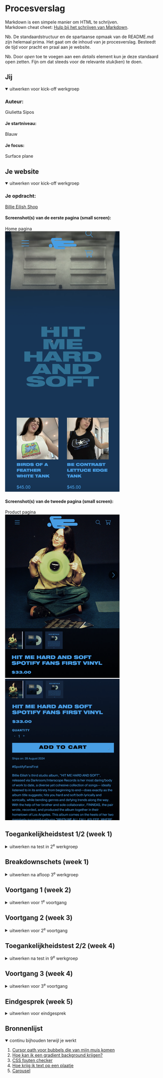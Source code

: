 # Procesverslag

Markdown is een simpele manier om HTML te schrijven.  
Markdown cheat cheet: [Hulp bij het schrijven van Markdown](https://github.com/adam-p/markdown-here/wiki/Markdown-Cheatsheet).

Nb. De standaardstructuur en de spartaanse opmaak van de README.md zijn helemaal prima. Het gaat om de inhoud van je procesverslag. Besteedt de tijd voor pracht en praal aan je website.

Nb. Door _open_ toe te voegen aan een _details_ element kun je deze standaard open zetten. Fijn om dat steeds voor de relevante stuk(ken) te doen.

## Jij

<details open>
  <summary>uitwerken voor kick-off werkgroep</summary>

### Auteur:

Giulietta Sipos

#### Je startniveau:

Blauw

#### Je focus:

Surface plane

</details>

## Je website

<details open>
  <summary>uitwerken voor kick-off werkgroep</summary>

### Je opdracht:

[Billie Eilish Shop](https://store.billieeilish.com/?srsltid=AfmBOorSzzkawHN1gOdABLZgk0mE4bb3E88AUou-03HkgCPbakYf1R-m)

#### Screenshot(s) van de eerste pagina (small screen):

Home pagina  
 <img src="readme-images/homepagina.png" width="375px" alt="screenshot van de homepagina">

#### Screenshot(s) van de tweede pagina (small screen):

Product pagina  
 <img src="readme-images/product.png" width="375px" alt="screenshot de product pagina">
<img src="readme-images/product2.png" width="375px" alt="screenshot de product pagina">

</details>

## Toegankelijkheidstest 1/2 (week 1)

<details>
  <summary>uitwerken na test in 2<sup>e</sup> werkgroep</summary>

### Bevindingen

Lijst met de bevindingen die in de test naar voren kwamen:

- De screenreader sloeg sommige stukken over en snapte ik de volgorde niet helemaal van de screenreader.
- Wel had de website de optie gegeven om de nav over te slaan.

<img src="readme-images/PDF document.png" width="375px" alt="bevindingen van de website">
<img src="readme-images/PDF document 2.png" width="375px" alt="bevindingen van de website">
<img src="readme-images/PDF document 3.png" width="375px" alt="bevindingen van de website">
<img src="readme-images/PDF document 4.png" width="375px" alt="bevindingen van de website">
<img src="readme-images/PDF document 5.png" width="375px" alt="bevindingen van de website">

</details>

## Breakdownschets (week 1)

<details>
  <summary>uitwerken na afloop 3<sup>e</sup> werkgroep</summary>

### de hele pagina:

  <img src="readme-images/screenshotwebsite.png" width="375px" alt="breakdown van de hele pagina">

### dynamisch deel (bijv menu):

  <img src="readme-images/menu.png" width="375px" alt="breakdown van menu">

</details>

## Voortgang 1 (week 2)

<details>
  <summary>uitwerken voor 1<sup>e</sup> voortgang</summary>

### Stand van zaken

<strong>Wat goed ging:</strong>

- De opmaak van de html gng redelijk goed. Ik kon me nog goed herinneren wat de volgorde was van de opmaak en heb ik netjes alles op een rijtje gezet.

<strong>Wat niet goed ging:</strong>

- Ik vod het lastig om voor het eerst met de ":root" te werken. Ik snapte niet helemaal hoe ik de kleuren moest aanroepen.

### Agenda voor meeting

| Diya                                                    | Thi                                                    | Giulietta                                                                | Keysha                                                                  |
| ------------------------------------------------------- | ------------------------------------------------------ | ------------------------------------------------------------------------ | ----------------------------------------------------------------------- |
| - Hoe maak je de rating?                                | - Zou ik alles moeten maken van de gekozen pagina's?   | - Hoe laat je bubbels komen uit de cursor?                               | - Hoe maak je verschillende tabs die je kunt openen op dezelfde pagina? |
| - Verschillende tabs openen op dezelfde pagina, filter? | - Hoe zou ik de h2 titels met een streep moeten maken? | - Kun je nu nog veranderen van focus? van responsive naar surface plane? | - Hoe voeg je een tabel samen in carroussel?                            |

### Verslag van meeting

- Creëer verschillende onderdelen op de pagina, en laat herhalende elementen weg. Gebruik `h2::before{}` en `h2::after{}` om strepen toe te voegen aan de titels/kopjes.
- Voeg hover-effecten, transities, opacity, en animaties toe.
- Zoek online naar bubbels-animaties om toe te voegen aan de cursor.
- Je kunt de focus nog veranderen, maar geef dit graag door.
- Let op dat hover-effecten alleen werken met een cursor en niet op een telefoon.
- Maak een grid voor de lijst, of gebruik een grid in de lijst.
- Voor de carrousel kan je de genoemde website gebruiken (student-assistente heeft dit goedgekeurd).

We hebben bij Sanne nagevraagd of we een andere JavaScript-bibliotheek voor de carrousel mochten gebruiken. Dit werd echter niet goedgekeurd, dus we kunnen die carrousel niet toepassen.

</details>

## Voortgang 2 (week 3)

<details>
  <summary>uitwerken voor 2<sup>e</sup> voortgang</summary>

### Stand van zaken

<strong>Wat goed ging:</strong>

- Ik begon netjes mijn css op orde zetten, dus de
- De video-achtergrond en
- De hamburger menu is me gelukt om toe te voegen.
- Navigatie is gelukt om toe te voegen en werkt ook.

<strong>Wat niet goed ging:</strong>

- Ik had wat moeite met het gebruik van flexbox voor de layout van de producten van mijn wesbite.
- Het was lastig om de juiste grootte te krijgen voor de iconen in de navigatie.

### Agenda voor meeting

| Diya                                                     | Thi                                                            | Giulietta                                       | Keysha                                                                 |
| -------------------------------------------------------- | -------------------------------------------------------------- | ----------------------------------------------- | ---------------------------------------------------------------------- |
| - Hoe maak je de carroussel?                             | - Hoe zet ik de navigatie buttons op de juiste plek?           | - Hoe krijg ik de video goed in de achtergrond? | - Hoe verander je de kleur van een svg?                                |
| - Ik heb wat problemen met nth-of-child, hoe fix ik dit? | - Hoe zet ik het kruisje helemaal naar rechts?                 | - Ik heb geen classes en id's, mag dat?         | - Hoe krijg ik de tweede nav balk?                                     |
|                                                          | - Mijn img nav icons willen niet goed op size, hoe fix ik dit? | - Hoe maak je de nav sticky?                    | - Waarom is er aan de bovenkant van mijn site een kleine pijl te zien? |

### Verslag van meeting

- Bepaal goed welke elementen op de site links of knoppen moeten zijn.
- Maak twee navigatiemenu’s: één voor het hamburger-menu en één voor de zoekknop, inloggen, winkelmandje, etc.
- Gebruik `justify-self: end;` om het kruisicoon aan de rechterkant te plaatsen (zie oefening 2 over grid).
- Gebruik `filter: invert(1);` om iconen wit of zwart te maken.
- Gebruik `nth-of-type` in plaats van `nth-child` voor betere volgorde in de opmaak.
- Controleer in inspect mode met de pijltool of er ongewenste ruimtes door padding of marges zijn en verwijder deze indien nodig.
- Verwijder zoveel mogelijk classes en ID's en gebruik liever pseudoklassen.

</details>

## Toegankelijkheidstest 2/2 (week 4)

<details>
  <summary>uitwerken na test in 9<sup>e</sup> werkgroep</summary>

### Bevindingen

Ik zag bij mijn website dat er veel nog niet helemaal goed ging.
<img src="readme-images/document.png" width="375px" alt="bevindingen van de website">
<img src="readme-images/document 2.png" width="375px" alt="bevindingen van de website">
<img src="readme-images/document 3.png" width="375px" alt="bevindingen van de website">
<img src="readme-images/document 4.png" width="375px" alt="bevindingen van de website">
<img src="readme-images/document 5.png" width="375px" alt="bevindingen van de website">

</details>

## Voortgang 3 (week 4)

<details>
  <summary>uitwerken voor 3<sup>e</sup> voortgang</summary>

### Stand van zaken

<strong>Wat goed ging:</strong>

- De tekst en knoppen bij de producten zien er nu duidelijker uit door wat styling.
- Ik ben goed bezig met het toevoegen van animaties (de hover state) en de website ziet er nu dynamischer uit.

<strong>Wat niet goed ging:</strong>

- De padding en marges op sommige elementen zorgden voor ongewenste witruimtes, wat extra werk vereiste.

### Agenda voor meeting

| Diya                                      | Thi                                                                                                                                      | Giulietta                                                  | Keysha          |
| ----------------------------------------- | ---------------------------------------------------------------------------------------------------------------------------------------- | ---------------------------------------------------------- | --------------- |
| - Tweede menu toevoegen en button stijlen | - Text bij plaatjes, mag dat? Of alles zelf maken?                                                                                       | - Hoe maak ik producten netjes met prijs, button en tekst? | Was er niet bij |
| - Achtergrond weghalen en svg erin        | - Hoe maak ik filter tabs in hamburgernav en op pagina's?                                                                                | - Hoe laat ik tekst springen naar beneden?                 |                 |
|                                           | - De images in collage bewegen mee wanneer je responsive bent                                                                            |                                                            |                 |
|                                           | - Surface plane, website heeft al veel animaties. Tellen die mee voor surface plane als ik die namaak, of moet ik weer nieuwe toevoegen? |                                                            |                 |

### Verslag van meeting

- Plaats geen tekst op de afbeeldingen; je moet ze per afbeelding maken. Het is handig als je goed bent in Photoshop om de tekst te verwijderen.
- Sybren stuurt een CodePen-link voor de filterfunctie.
- De animaties die je kopieert van de originele site tellen mee voor de Surface Plane, maar je kunt altijd extra animaties toevoegen om alle vijf punten van de Surface Plane af te vinken.
- Gebruik `display: flex` en `flex-wrap`.
- Zet een grijze filter over een afbeelding met `::before` (zoek even een video voor uitleg)
- Voeg het tweede menu toe en style de knop: verwijder de achtergrond en voeg een SVG in.

</details>

## Eindgesprek (week 5)

<details>
  <summary>uitwerken voor eindgesprek</summary>

### Je uitkomst - karakteristiek screenshots:

  <img src="readme-images/dummy-plaatje.jpg" width="375px" alt="uitomst opdracht 1">

### Dit ging goed/Heb ik geleerd:

Korte omschrijving met plaatjes

  <img src="readme-images/dummy-plaatje.jpg" width="375px" alt="top">

### Dit was lastig/Is niet gelukt:

Het is me niet gelukt om de wesbite een andere kleur te geven door en toggle toe te voegen.

  <img src="readme-images/dark:light.png" width="375px" alt="screenshot code van de root">
</details>

## Bronnenlijst

<details open>
  <summary>continu bijhouden terwijl je werkt</summary>

1. [Cursor path voor bubbels die van mijn muis komen](https://chatgpt.com/share/672b8f5e-2154-800e-ada8-3ef1d6b2d20d)
2. [Hoe kan ik een gradient background krijgen?](https://chatgpt.com/share/672b8f1f-e35c-800e-af36-d35858bab1c4)
3. [CSS fouten checker](https://chatgpt.com/share/672b8fab-0864-800e-ac7c-d923093717fb)
4. [Hoe krijg ik text op een plaatje](https://www.w3schools.com/howto/howto_css_image_text.asp)
5. [Carousel](https://codepen.io/shooft/pen/LYwJOEG)

</details>
